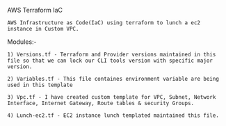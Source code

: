 AWS Terraform IaC

    AWS Infrastructure as Code(IaC) using terraform to lunch a ec2 instance in Custom VPC.

Modules:-

    1) Versions.tf - Terraform and Provider versions maintained in this file so that we can lock our CLI tools version with specific major version.

    2) Variables.tf - This file containes environment variable are being used in this template

    3) Vpc.tf - I have created custom template for VPC, Subnet, Network Interface, Internet Gateway, Route tables & security Groups.

    4) Lunch-ec2.tf - EC2 instance lunch templated maintained this file.